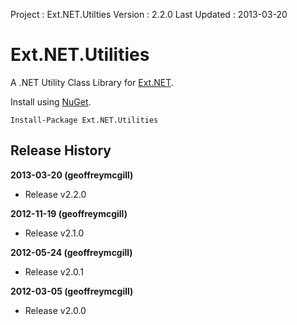 ﻿Project      : Ext.NET.Utilties
Version      : 2.2.0
Last Updated : 2013-03-20

# Ext.NET.Utilities

A .NET Utility Class Library for [Ext.NET](http://www.ext.net/).

Install using [NuGet](http://nuget.org/packages/Ext.NET.Utilities).

    Install-Package Ext.NET.Utilities

## Release History

**2013-03-20 (geoffreymcgill)**

- Release v2.2.0


**2012-11-19 (geoffreymcgill)**

- Release v2.1.0


**2012-05-24 (geoffreymcgill)**

- Release v2.0.1


**2012-03-05 (geoffreymcgill)**

- Release v2.0.0